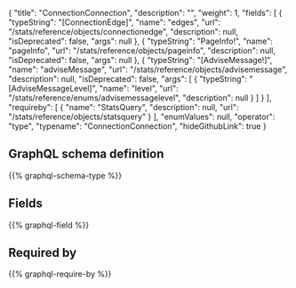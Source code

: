 {
  "title": "ConnectionConnection",
  "description": "",
  "weight": 1,
  "fields": [
    {
      "typeString": "[ConnectionEdge]",
      "name": "edges",
      "url": "/stats/reference/objects/connectionedge",
      "description": null,
      "isDeprecated": false,
      "args": null
    },
    {
      "typeString": "PageInfo!",
      "name": "pageInfo",
      "url": "/stats/reference/objects/pageinfo",
      "description": null,
      "isDeprecated": false,
      "args": null
    },
    {
      "typeString": "[AdviseMessage!]",
      "name": "adviseMessage",
      "url": "/stats/reference/objects/advisemessage",
      "description": null,
      "isDeprecated": false,
      "args": [
        {
          "typeString": "[AdviseMessageLevel]",
          "name": "level",
          "url": "/stats/reference/enums/advisemessagelevel",
          "description": null
        }
      ]
    }
  ],
  "requireby": [
    {
      "name": "StatsQuery",
      "description": null,
      "url": "/stats/reference/objects/statsquery"
    }
  ],
  "enumValues": null,
  "operator": "type",
  "typename": "ConnectionConnection",
  "hideGithubLink": true
}
## GraphQL schema definition

{{% graphql-schema-type %}}

## Fields

{{% graphql-field %}}

## Required by

{{% graphql-require-by %}}
